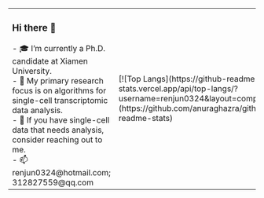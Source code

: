 

<table>
  <tr>
    <td valign="top"><h3>Hi there 👋</h3>
    - 🎓 I’m currently a Ph.D. candidate at Xiamen University.<br>
    - 🧬 My primary research focus is on algorithms for single-cell transcriptomic data analysis.<br>
    - 💬 If you have single-cell data that needs analysis, consider reaching out to me.<br>
    - 📫 renjun0324@hotmail.com; 312827559@qq.com<br>
    </td>
    <td valign="middle">
     [![Top Langs](https://github-readme-stats.vercel.app/api/top-langs/?username=renjun0324&layout=compact)](https://github.com/anuraghazra/github-readme-stats)
    </td>
  </tr>
</table>
